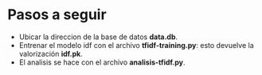 # Pasos a seguir

- Ubicar la direccion de la base de datos **data.db**.
- Entrenar el modelo idf con el archivo **tfidf-training.py**: esto devuelve la valorización **idf.pk**.
- El analisis se hace con el archivo **analisis-tfidf.py**.
